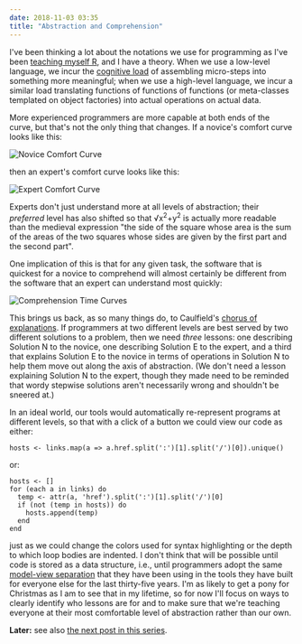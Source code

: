 ```yaml
---
date: 2018-11-03 03:35
title: "Abstraction and Comprehension"
---
```


I've been thinking a lot about the notations we use for programming
as I've been [teaching myself R](https://gvwilson.github.io/tidynomicon/),
and I have a theory.
When we use a low-level language,
we incur the [cognitive load](http://teachtogether.tech/en/load/)
of assembling micro-steps into something more meaningful;
when we use a high-level language,
we incur a similar load translating functions of functions of functions
(or meta-classes templated on object factories)
into actual operations on actual data.

More experienced programmers are more capable at both ends of the curve,
but that's not the only thing that changes.
If a novice's comfort curve looks like this:

![Novice Comfort Curve]({{site.github.url}}/files/2018/11/comprehension-01.svg)

then an expert's comfort curve looks like this:

![Expert Comfort Curve]({{site.github.url}}/files/2018/11/comprehension-02.svg)

Experts don't just understand more at all levels of abstraction;
their *preferred* level has also shifted
so that &radic;x<sup>2</sup>+y<sup>2</sup>
is actually more readable than the medieval expression
"the side of the square whose area is the sum of the areas of the two squares
whose sides are given by the first part and the second part".

One implication of this is that for any given task,
the software that is quickest for a novice to comprehend
will almost certainly be different from the software that
an expert can understand most quickly:

![Comprehension Time Curves]({{site.github.url}}/files/2018/11/comprehension-03.svg)

This brings us back,
as so many things do,
to Caulfield's [chorus of explanations](https://hapgood.us/2016/05/13/choral-explanations/).
If programmers at two different levels are best served by two different solutions to a problem,
then we need *three* lessons:
one describing Solution N to the novice,
one describing Solution E to the expert,
and a third that explains Solution E to the novice in terms of operations in Solution N
to help them move out along the axis of abstraction.
(We don't need a lesson explaining Solution N to the expert,
though they made need to be reminded that wordy stepwise solutions aren't necessarily wrong
and shouldn't be sneered at.)

In an ideal world,
our tools would automatically re-represent programs at different levels,
so that with a click of a button we could view our code as either:

```
hosts <- links.map(a => a.href.split(':')[1].split('/')[0]).unique()
```

or:

```
hosts <- []
for (each a in links) do
  temp <- attr(a, 'href').split(':')[1].split('/')[0]
  if (not (temp in hosts)) do
    hosts.append(temp)
  end
end
```

just as we could change the colors used for syntax highlighting
or the depth to which loop bodies are indented.
I don't think that will be possible
until code is stored as a data structure,
i.e.,
until programmers adopt the same [model-view separation](https://queue.acm.org/detail.cfm?id=1039534)
that they have been using in the tools they have built for everyone else for the last thirty-five years.
I'm as likely to get a pony for Christmas as I am to see that in my lifetime,
so for now I'll focus on ways to clearly identify who lessons are for
and to make sure that we're teaching everyone at their most comfortable level of abstraction
rather than our own.

**Later:** see also [the next post in this series]({{site.github.url}}/2018/11/05/abstraction-comprehension-continued.html).
